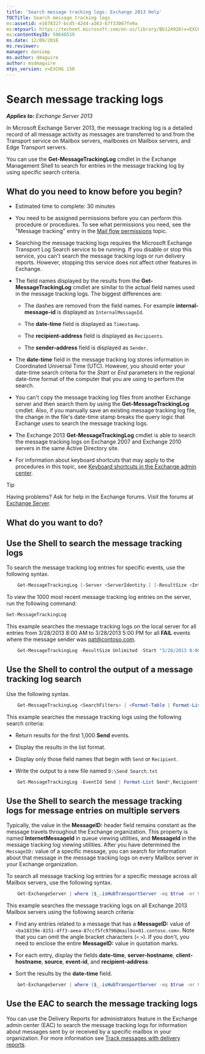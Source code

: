 ```yaml
---
title: 'Search message tracking logs: Exchange 2013 Help'
TOCTitle: Search message tracking logs
ms:assetid: e1678327-bcd5-42d4-a363-67f33067fe9a
ms:mtpsurl: https://technet.microsoft.com/en-us/library/Bb124926(v=EXCHG.150)
ms:contentKeyID: 50646519
ms.date: 12/09/2016
ms.reviewer: 
manager: dansimp
ms.author: dmaguire
author: msdmaguire
mtps_version: v=EXCHG.150
---
```


# Search message tracking logs

_**Applies to:** Exchange Server 2013_

In Microsoft Exchange Server 2013, the message tracking log is a detailed record of all message activity as messages are transferred to and from the Transport service on Mailbox servers, mailboxes on Mailbox servers, and Edge Transport servers.

You can use the **Get-MessageTrackingLog** cmdlet in the Exchange Management Shell to search for entries in the message tracking log by using specific search criteria.

## What do you need to know before you begin?

  - Estimated time to complete: 30 minutes

  - You need to be assigned permissions before you can perform this procedure or procedures. To see what permissions you need, see the "Message tracking" entry in the [Mail flow permissions](mail-flow-permissions-exchange-2013-help.md) topic.

  - Searching the message tracking logs requires the Microsoft Exchange Transport Log Search service to be running. If you disable or stop this service, you can't search the message tracking logs or run delivery reports. However, stopping this service does not affect other features in Exchange.

  - The field names displayed by the results from the **Get-MessageTrackingLog** cmdlet are similar to the actual field names used in the message tracking logs. The biggest differences are:

      - The dashes are removed from the field names. For example **internal-message-id** is displayed as `InternalMessageId`.

      - The **date-time** field is displayed as `Timestamp`.

      - The **recipient-address** field is displayed as `Recipients`.

      - The **sender-address** field is displayed as `Sender`.

  - The **date-time** field in the message tracking log stores information in Coordinated Universal Time (UTC). However, you should enter your date-time search criteria for the *Start* or *End* parameters in the regional date-time format of the computer that you are using to perform the search.

  - You can't copy the message tracking log files from another Exchange server and then search them by using the **Get-MessageTrackingLog** cmdlet. Also, if you manually save an existing message tracking log file, the change in the file's date-time stamp breaks the query logic that Exchange uses to search the message tracking logs.

  - The Exchange 2013 **Get-MessageTrackingLog** cmdlet is able to search the message tracking logs on Exchange 2007 and Exchange 2010 servers in the same Active Directory site.

  - For information about keyboard shortcuts that may apply to the procedures in this topic, see [Keyboard shortcuts in the Exchange admin center](keyboard-shortcuts-in-the-exchange-admin-center-2013-help.md).

> [!TIP]
> Having problems? Ask for help in the Exchange forums. Visit the forums at <A href="https://go.microsoft.com/fwlink/p/?linkid=60612">Exchange Server</A>.

## What do you want to do?

## Use the Shell to search the message tracking logs

To search the message tracking log entries for specific events, use the following syntax.

```powershell
    Get-MessageTrackingLog [-Server <ServerIdentity.] [-ResultSize <Integer> | Unlimited] [-Start <DateTime>] [-End <DateTime>] [-EventId <EventId>] [-InternalMessageId <InternalMessageId>] [-MessageId <MessageId>] [-MessageSubject <Subject>] [-Recipients <RecipientAddress1,RecipientAddress2...>] [-Reference <Reference>] [-Sender <SenderAddress>]
```

To view the 1000 most recent message tracking log entries on the server, run the following command:

```powershell
Get-MessageTrackingLog
```

This example searches the message tracking logs on the local server for all entries from 3/28/2013 8:00 AM to 3/28/2013 5:00 PM for all **FAIL** events where the message sender was pat@contoso.com.

```powershell
    Get-MessageTrackingLog -ResultSize Unlimited -Start "3/28/2013 8:00AM" -End "3/28/2013 5:00PM" -EventId "Fail" -Sender "pat@contoso.com"
```

## Use the Shell to control the output of a message tracking log search

Use the following syntax.

```powershell
    Get-MessageTrackingLog <SearchFilters> | <Format-Table | Format-List> [<FieldNames>] [<OutputFileOptions>]
```

This example searches the message tracking logs using the following search criteria:

  - Return results for the first 1,000 **Send** events.

  - Display the results in the list format.

  - Display only those field names that begin with `Send` or `Recipient`.

  - Write the output to a new file named `D:\Send Search.txt`

<!-- end list -->

```powershell
    Get-MessageTrackingLog -EventId Send | Format-List Send*,Recipient* > "D:\Send Search.txt"
```

## Use the Shell to search the message tracking logs for message entries on multiple servers

Typically, the value in the **MessageID:** header field remains constant as the message travels throughout the Exchange organization. This property is named **InternetMessageId** in queue viewing utilities, and **MessageId** in the message tracking log viewing utilities. After you have determined the `MessageID:` value of a specific message, you can search for information about that message in the message tracking logs on every Mailbox server in your Exchange organization.

To search all message tracking log entries for a specific message across all Mailbox servers, use the following syntax.

```powershell
    Get-ExchangeServer | where {$_.isHubTransportServer -eq $true -or $_.isMailboxServer -eq $true} | Get-MessageTrackingLog -MessageId <MessageID> | Select-Object <CommaSeparatedFieldNames> | Sort-Object -Property <FieldName>
```

This example searches the message tracking logs on all Exchange 2013 Mailbox servers using the following search criteria:

  - Find any entries related to a message that has a **MessageID:** value of `<ba18339e-8151-4ff3-aeea-87ccf5fc9796@mailbox01.contoso.com>`. Note that you can omit the angle bracket characters (`<` `>`). If you don't, you need to enclose the entire **MessageID:** value in quotation marks.

  - For each entry, display the fields **date-time**, **server-hostname**, **client-hostname**, **source**, **event-id**, and **recipient-address**.

  - Sort the results by the **date-time** field.

<!-- end list -->

```powershell
    Get-ExchangeServer | where {$_.isHubTransportServer -eq $true -or $_.isMailboxServer -eq $true} | Get-MessageTrackingLog -MessageId ba18339e-8151-4ff3-aeea-87ccf5fc9796@mailbox01.contoso.com | Select-Object Timestamp,ServerHostname,ClientHostname,Source,EventId,Recipients | Sort-Object -Property Timestamp
```

## Use the EAC to search the message tracking logs

You can use the Delivery Reports for administrators feature in the Exchange admin center (EAC) to search the message tracking logs for information about messages sent by or received by a specific mailbox in your organization. For more information see [Track messages with delivery reports](track-messages-with-delivery-reports-exchange-2013-help.md).
